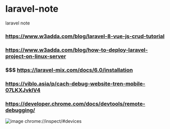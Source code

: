 # laravel-note
laravel note

### https://www.w3adda.com/blog/laravel-8-vue-js-crud-tutorial
### https://www.w3adda.com/blog/how-to-deploy-laravel-project-on-linux-server
### $$$ https://laravel-mix.com/docs/6.0/installation
### https://viblo.asia/p/cach-debug-website-tren-mobile-07LKXJvklV4
### https://developer.chrome.com/docs/devtools/remote-debugging/
![image](https://user-images.githubusercontent.com/6966136/187591271-26a3be2f-efa0-4160-b505-6b2e140051e9.png)
chrome://inspect/#devices


